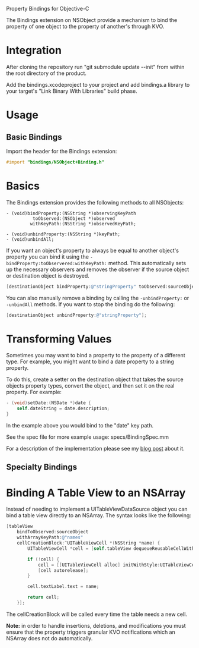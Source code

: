 Property Bindings for Objective-C

The Bindings extension on NSObject provide a mechanism to bind the
property of one object to the property of another's through KVO.

Integration
===========

After cloning the repository run "git submodule update --init" from within the root directory of the product.

Add the bindings.xcodeproject to your project and add bindings.a library to your target's "Link Binary With Libraries" build phase.

Usage
======

Basic Bindings
--------------

Import the header for the Bindings extension:
```objective-c
#import "bindings/NSObject+Binding.h"
```

# Basics

The Bindings extension provides the following methods to all NSObjects:

    - (void)bindProperty:(NSString *)observingKeyPath
              toObserved:(NSObject *)observed
             withKeyPath:(NSString *)observedKeyPath;

    - (void)unbindProperty:(NSString *)keyPath;
    - (void)unbindAll;

If you want an object's property to always be equal to another object's property you can bind it using the `-bindProperty:toObservered:withKeyPath:` method. This automatically sets up the necessary observers and removes the observer if the source object or destination object is destroyed.
```objective-c
[destinationObject bindProperty:@"stringProperty" toObserved:sourceObject withKeyPath:@"stringProperty"];
```

You can also manually remove a binding by calling the `-unbindProperty:` or `-unbindAll` methods.
If you want to stop the binding do the following:
```objective-c
[destinationObject unbindProperty:@"stringProperty"];
```

# Transforming Values

Sometimes you may want to bind a property to the property of a different type. For example, you might want to bind a date property to a string property.

To do this, create a setter on the destination object that takes the source objects property types, convert the object, and then set it on the real property. For example:

```objective-c
- (void)setDate:(NSDate *)date {
    self.dateString = date.description;
}
```

In the example above you would bind to the "date" key path.

See the spec file for more example usage: specs/BindingSpec.mm

For a description of the implementation please see my [blog post](http://drewag.me/posts/objective-c-bindings?source=github) about it.

Specialty Bindings
------------------

# Binding A Table View to an NSArray

Instead of needing to implement a UITableViewDataSource object you can bind a table view directly to an NSArray. The syntax looks like the following:

```objective-c
[tableView
    bindToObserved:sourceObject
    withArrayKeyPath:@"names"
    cellCreationBlock:^UITableViewCell *(NSString *name) {
        UITableViewCell *cell = [self.tableView dequeueReusableCellWithIdentifier:CellIdentifier];

        if (!cell) {
            cell = [[UITableViewCell alloc] initWithStyle:UITableViewCellStyleDefault reuseIdentifier:CellIdentifier];
            [cell autorelease];
        }

        cell.textLabel.text = name;

        return cell;
    }];
```

The cellCreationBlock will be called every time the table needs a new cell.

**Note:** in order to handle insertions, deletions, and modifications you must ensure that the property triggers granular KVO notifications which an NSArray does not do automatically.
